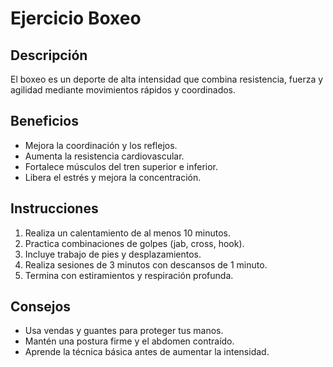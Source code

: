 # Ejercicio Boxeo


## Descripción
El boxeo es un deporte de alta intensidad que combina resistencia, fuerza y agilidad mediante movimientos rápidos y coordinados.


## Beneficios
- Mejora la coordinación y los reflejos.
- Aumenta la resistencia cardiovascular.
- Fortalece músculos del tren superior e inferior.
- Libera el estrés y mejora la concentración.


## Instrucciones
1. Realiza un calentamiento de al menos 10 minutos.
2. Practica combinaciones de golpes (jab, cross, hook).
3. Incluye trabajo de pies y desplazamientos.
4. Realiza sesiones de 3 minutos con descansos de 1 minuto.
5. Termina con estiramientos y respiración profunda.


## Consejos
- Usa vendas y guantes para proteger tus manos.
- Mantén una postura firme y el abdomen contraído.
- Aprende la técnica básica antes de aumentar la intensidad.
